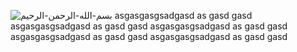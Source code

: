 ![بسم-الله-الرحمن-الرحيم](https://github.com/user-attachments/assets/03ff234d-058d-47a3-99df-abc9e93a542a)
asgasgasgsadgasd as gasd gasd          asgasgasgsadgasd as gasd gasd asgasgasgsadgasd as gasd gasd asgasgasgsadgasd as gasd gasd asgasgasgsadgasd as gasd gasd 
